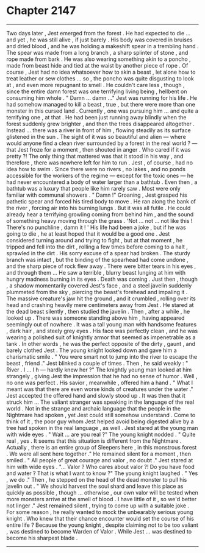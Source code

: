 
# Chapter 2147


---

Two days later , Jest emerged from the forest . He had expected to die … and yet , he was still alive , if just barely .
His body was covered in bruises and dried blood , and he was holding a makeshift spear in a trembling hand . The spear was made from a long branch , a sharp splinter of stone , and rope made from bark .
He was also wearing something akin to a poncho , made from beast hide and tied at the waist by another piece of rope . Of course , Jest had no idea whatsoever how to skin a beast , let alone how to treat leather or sew clothes … so , the poncho was quite disgusting to look at , and even more repugnant to smell .
He couldn't care less , though , since the entire damn forest was one terrifying living being , hellbent on consuming him whole .
" Damn … damn …"
Jest was running for his life . He had somehow managed to kill a beast , true , but there were more than one monster in this cursed land . Currently , one was pursuing him … and quite a terrifying one , at that .
He had been just running away blindly when the forest suddenly grew brighter , and then the trees disappeared altogether .
Instead … there was a river in front of him , flowing steadily as its surface glistened in the sun .
The sight of it was so beautiful and alien — where would anyone find a clean river surrounded by a forest in the real world ? — that Jest froze for a moment , then shouted in anger .
Who cared if it was pretty ?!
The only thing that mattered was that it stood in his way , and therefore , there was nowhere left for him to run .
Jest , of course , had no idea how to swim . Since there were no rivers , no lakes , and no ponds accessible for the workers of the regime — except for the toxic ones — he had never encountered a body of water larger than a bathtub .
Even then , a bathtub was a luxury that people like him rarely saw . Most were only familiar with communal showers .
" Damn !"
Groaning , Jest grasped his pathetic spear and forced his tired body to move .
He ran along the bank of the river , forcing air into his burning lungs .
But it was all futile .
He could already hear a terrifying growling coming from behind him , and the sound of something heavy moving through the grass .
'Not … not … not like this ! There's no punchline , damn it ! '
His life had been a joke , but if he was going to die , he at least hoped that it would be a good one .
Jest considered turning around and trying to fight , but at that moment , he tripped and fell into the dirt , rolling a few times before coming to a halt , sprawled in the dirt .
His sorry excuse of a spear had broken . The sturdy branch was intact , but the binding of the spearhead had come undone , and the sharp piece of rock flew away .
There were bitter tears in his eyes , and through them …
He saw a terrible , blurry beast lunging at him with hungry madness burning in its eyes .
Death was coming .
Just then , though , a shadow momentarily covered Jest's face , and a steel javelin suddenly plummeted from the sky , piercing the beast's forehead and impaling it . The massive creature's jaw hit the ground , and it crumbled , rolling over its head and crashing heavily mere centimeters away from Jest .
He stared at the dead beast silently , then studied the javelin .
Then , after a while , he looked up .
There was someone standing above him , having appeared seemingly out of nowhere .
It was a tall young man with handsome features , dark hair , and steely grey eyes . His face was perfectly clean , and he was wearing a polished suit of knightly armor that seemed as impenetrable as a tank .
In other words , he was the perfect opposite of the dirty , gaunt , and barely clothed Jest .
The young knight looked down and gave him a charismatic smile .
" You were smart not to jump into the river to escape the beast , friend ."
Jest blinked a couple of times .
Then , he said weakly :
" River . I … I h — hardly knew her ?"
The knightly young man looked at him strangely , giving Jest the impression that he had no sense of humor .
Well , no one was perfect .
His savior , meanwhile , offered him a hand .
" What I meant was that there are even worse kinds of creatures under the water ."
Jest accepted the offered hand and slowly stood up .
It was then that it struck him …
The valiant stranger was speaking in the language of the real world .
Not in the strange and archaic language that the people in the Nightmare had spoken , yet Jest could still somehow understand .
Come to think of it , the poor guy whom Jest helped avoid being digested alive by a tree had spoken in the real language , as well .
Jest stared at the young man with wide eyes .
" Wait … are you real ?"
The young knight nodded .
" Quite real , yes . It seems that this situation is different from the Nightmare . Actually , there is an entire group of Sleepers here , in this monstrous forest . We were all sent here together ."
He remained silent for a moment , then smiled .
" All people of great courage and valor , no doubt ."
Jest stared at him with wide eyes .
"... Valor ? Who cares about valor ?! Do you have food and water ? That is what I want to know ?"
The young knight laughed .
" Yes , we do ."
Then , he stepped on the head of the dead monster to pull his javelin out .
" We should harvest the soul shard and leave this place as quickly as possible , though … otherwise , our own valor will be tested when more monsters arrive at the smell of blood . I have little of it , so we'd better not linger ."
Jest remained silent , trying to come up with a suitable joke .
For some reason , he really wanted to mock the unbearably serious young knight .
Who knew that their chance encounter would set the course of his entire life ?
Because the young knight , despite claiming not to be too valiant , was destined to become Warden of Valor .
While Jest … was destined to become his sharpest blade .

---

